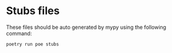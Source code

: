 # Stubs files

These files should be auto generated by mypy using the following command:

```
poetry run poe stubs
```
